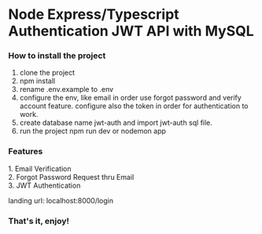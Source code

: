 # Node Express/Typescript Authentication JWT API with MySQL

<h3>How to install the project</h3>

1. clone the project
2. npm install
3. rename .env.example to .env
4. configure the env, like email in order use forgot password and verify account feature. configure also the token in order for authentication to work.
5. create database name jwt-auth and import jwt-auth sql file.
6. run the project npm run dev or nodemon app

<h3>Features</h3>
1. Email Verification <br/>
2. Forgot Password Request thru Email <br/>
3. JWT Authentication

landing url: localhost:8000/login

<h3>That's it, enjoy!</h3>
